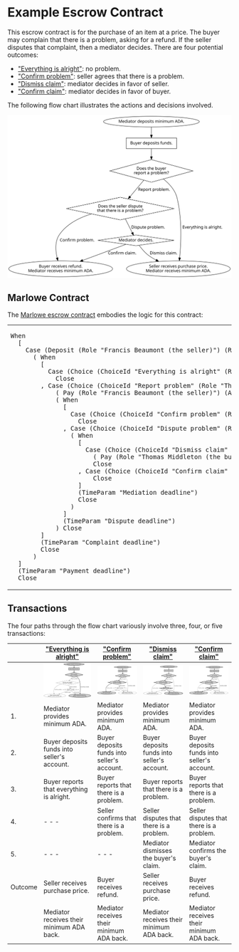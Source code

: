 # Example Escrow Contract

This escrow contract is for the purchase of an item at a price. The buyer may complain that there is a problem, asking for a refund. If the seller disputes that complaint, then a mediator decides.
There are four potential outcomes:

*   ["Everything is alright"](everything-is-alright.md): no problem.
*   ["Confirm problem"](confirm-problem.md): seller agrees that there is a problem.
*   ["Dismiss claim"](dismiss-claim.md): mediator decides in favor of seller.
*   ["Confirm claim"](confirm-claim.md): mediator decides in favor of buyer.

The following flow chart illustrates the actions and decisions involved.

![Flow chart for escrow contract.](flow-chart.svg)


## Marlowe Contract

The [Marlowe escrow contract](../../src/Language/Marlowe/CLI/Examples/Escrow.hs) embodies the logic for this contract:

<table>
<tr>
<td>
<pre>
When
  [
    Case (Deposit (Role "Francis Beaumont (the seller)") (Role "Thomas Middleton (the buyer)") ada 256)
      ( When
        [
          Case (Choice (ChoiceId "Everything is alright" (Role "Thomas Middleton (the buyer)")) [Bound 0 0])
            Close
        , Case (Choice (ChoiceId "Report problem" (Role "Thomas Middleton (the buyer)")) [Bound 1 1])
            ( Pay (Role "Francis Beaumont (the seller)") (Account (Role "Thomas Middleton (the buyer)")) ada 256 )
            ( When
              [
                Case (Choice (ChoiceId "Confirm problem" (Role "Francis Beaumont (the seller)")) [Bound 1 1])
                  Close
              , Case (Choice (ChoiceId "Dispute problem" (Role "Francis Beaumont (the seller)")) [Bound 0 0])
                ( When
                  [
                    Case (Choice (ChoiceId "Dismiss claim" (Role "Christopher Marlowe (the mediator)")) [Bound 0 0])
                      ( Pay (Role "Thomas Middleton (the buyer)") (Account (Role "Francis Beaumont (the seller)")) ada 256 )
                      Close
                  , Case (Choice (ChoiceId "Confirm claim" (Role "Christopher Marlowe (the mediator)")) [Bound 1 1])
                      Close
                  ]
                  (TimeParam "Mediation deadline")
                  Close
                )
              ]
              (TimeParam "Dispute deadline")
            ) Close
        ]
        (TimeParam "Complaint deadline")
        Close
      )
  ]
  (TimeParam "Payment deadline")
  Close
</pre>
</td>
<td>
<img alt="A Marlowe Contract for Escrow" src="escrow-0.png"/>
</td>
</tr>
</table>


## Transactions

The four paths through the flow chart variously involve three, four, or five transactions:

|         | ["Everything is alright"](everything-is-alright.md)                   | ["Confirm problem"](confirm-problem.md)                   | ["Dismiss claim"](dismiss-claim.md)                   | ["Confirm claim"](confirm-claim.md)                   |
|---------|-----------------------------------------------------------------------|-----------------------------------------------------------|-------------------------------------------------------|-------------------------------------------------------|
|         | ![Flow chart for "everything is alright".](everything-is-alright.svg) | ![Flow chart for "confirm problem".](confirm-problem.svg) | ![Flow chart for "dismiss claim".](dismiss-claim.svg) | ![Flow chart for "confirm claim".](confirm-claim.svg) |
| 1.      | Mediator provides minimum ADA.                                        | Mediator provides minimum ADA.                            | Mediator provides minimum ADA.                        | Mediator provides minimum ADA.                        |
| 2.      | Buyer deposits funds into seller's account.                           | Buyer deposits funds into seller's account.               | Buyer deposits funds into seller's account.           | Buyer deposits funds into seller's account.           |
| 3.      | Buyer reports that everything is alright.                             | Buyer reports that there is a problem.                    | Buyer reports that there is a problem.                | Buyer reports that there is a problem.                |
| 4.      | - - -                                                                 | Seller confirms that there is a problem.                  | Seller disputes that there is a problem.              | Seller disputes that there is a problem.              |
| 5.      | - - -                                                                 | - - -                                                     | Mediator dismisses the buyer's claim.                 | Mediator confirms the buyer's claim.                  |
| Outcome | Seller receives purchase price.                                       | Buyer receives refund.                                    | Seller receives purchase price.                       | Buyer receives refund.                                |
|         | Mediator receives their minimum ADA back.                             | Mediator receives their minimum ADA back.                 | Mediator receives their minimum ADA back.             | Mediator receives their minimum ADA back.             |

